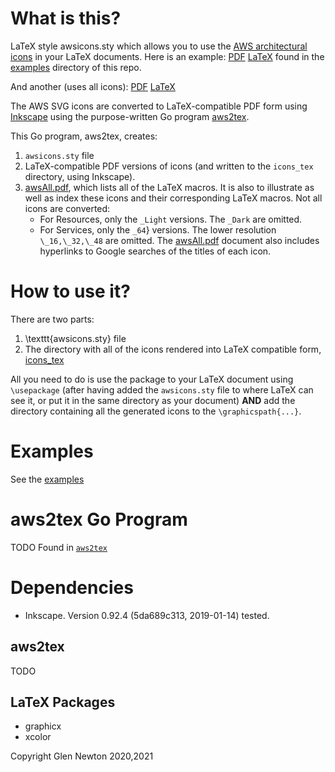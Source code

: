 # What is this?
LaTeX style awsicons.sty which allows you to use the [AWS architectural icons](https://aws.amazon.com/architecture/icons/) in your LaTeX  documents.
Here is an example: 
[PDF](https://github.com/gnewton/awsArchIcons2LaTeX/raw/main/examples/Data-pipeline-Grov-Technologies.pdf) 
[LaTeX](https://github.com/gnewton/awsArchIcons2LaTeX/raw/main/examples/Data-pipeline-Grov-Technologies.tex)
found in the [examples](https://github.com/gnewton/awsArchIcons2LaTeX/tree/main/examples) directory of this repo.

And another (uses all icons): 
[PDF](https://github.com/gnewton/awsArchIcons2LaTeX/raw/main/awsAllIcons.pdf) 
[LaTeX](https://github.com/gnewton/awsArchIcons2LaTeX/raw/main/tex/awsAllIcons.tex)

The AWS SVG icons are converted to LaTeX-compatible PDF form using [Inkscape](https://inkscape.org/) using the purpose-written Go program [aws2tex](https://github.com/gnewton/awsArchIcons2LaTeX/aws2tex). 

This Go program, aws2tex, creates:
1. `awsicons.sty` file
1. LaTeX-compatible PDF versions of icons (and written to the `icons_tex` directory, using Inkscape).
1. [awsAll.pdf](https://github.com/gnewton/awsArchIcons2LaTeX/raw/main/awsAllIcons.pdf), which lists all of the LaTeX macros. It is also to illustrate as well as index these icons and their corresponding LaTeX macros. 
  Not all icons are converted:
    *  For Resources, only the `_Light` versions. The `_Dark` are omitted.
    *  For Services, only the `_64`} versions. The lower resolution `\_16,\_32,\_48` are omitted.
The [awsAll.pdf](https://github.com/gnewton/awsArchIcons2LaTeX/raw/main/awsAllIcons.pdf) document also includes hyperlinks to Google searches of the titles of each icon.


# How to use it?
There are two parts:
1. \texttt{awsicons.sty} file
1. The directory with all of the icons rendered into LaTeX compatible form, [icons_tex](https://github.com/gnewton/awsArchIcons2LaTeX/tree/main/icons_tex)

All you need to do is use the package to your LaTeX document using `\usepackage` (after having added the `awsicons.sty` file to where LaTeX can see it, or put it in the same directory as your document) **AND** add the directory containing all the generated icons to the `\graphicspath{...}`.

# Examples
See the [examples](https://github.com/gnewton/awsArchIcons2LaTeX/tree/main/examples)

# aws2tex Go Program
TODO
Found in [`aws2tex`](https://github.com/gnewton/awsArchIcons2LaTeX/tree/main/aws2tex)

# Dependencies
* Inkscape. Version 0.92.4 (5da689c313, 2019-01-14) tested.
## aws2tex
TODO
## LaTeX Packages 
* graphicx
* xcolor


Copyright Glen Newton 2020,2021
